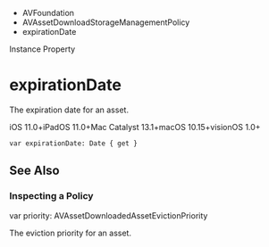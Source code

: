 

- AVFoundation
- AVAssetDownloadStorageManagementPolicy
-  expirationDate 

Instance Property

# expirationDate

The expiration date for an asset.

iOS 11.0+iPadOS 11.0+Mac Catalyst 13.1+macOS 10.15+visionOS 1.0+

``` source
var expirationDate: Date { get }
```

## See Also

### Inspecting a Policy

var priority: AVAssetDownloadedAssetEvictionPriority

The eviction priority for an asset.

